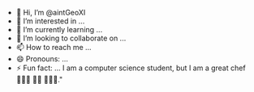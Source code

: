- 👋 Hi, I’m @aintGeoXI
- 👀 I’m interested in ... 
- 🌱 I’m currently learning ...
- 💞️ I’m looking to collaborate on ...
- 📫 How to reach me ...
- 😄 Pronouns: ...
- ⚡ Fun fact: ... I am a computer science student, but I am a great chef 🧑🏼‍💻 🟰🟰 🧑🏼‍🍳."



<!---
aintGeoXI/aintGeoXI is a ✨ special ✨ repository because its `README.md` (this file) appears on your GitHub profile.
You can click the Preview link to take a look at your changes.
--->
